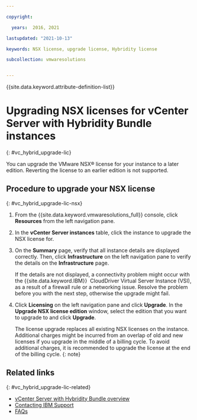 ```yaml
---

copyright:

  years:  2016, 2021

lastupdated: "2021-10-13"

keywords: NSX license, upgrade license, Hybridity license

subcollection: vmwaresolutions


---
```


{{site.data.keyword.attribute-definition-list}}

# Upgrading NSX licenses for vCenter Server with Hybridity Bundle instances
{: #vc_hybrid_upgrade-lic}

You can upgrade the VMware NSX® license for your instance to a later edition. Reverting the license to an earlier edition is not supported.

## Procedure to upgrade your NSX license
{: #vc_hybrid_upgrade-lic-nsx}

1. From the {{site.data.keyword.vmwaresolutions_full}} console, click **Resources** from the left navigation pane.
2. In the **vCenter Server instances** table, click the instance to upgrade the NSX license for.
3. On the **Summary** page, verify that all instance details are displayed correctly. Then, click **Infrastructure** on the left navigation pane to verify the details on the **Infrastructure** page.

   If the details are not displayed, a connectivity problem might occur with the {{site.data.keyword.IBM}} 
	CloudDriver Virtual Server Instance (VSI), as a result of a firewall rule or a networking issue. Resolve the problem before you with the next step, otherwise the upgrade might fail.

4. Click **Licensing** on the left navigation pane and click **Upgrade**. In the **Upgrade NSX license edition** window, select the edition that you want to upgrade to and click **Upgrade**.

   The license upgrade replaces all existing NSX licenses on the instance. Additional charges might be incurred from an overlap of old and new licenses if you upgrade in the middle of a billing cycle. To avoid additional charges, it is recommended to upgrade the license at the end of the billing cycle.
   {: note}

## Related links
{: #vc_hybrid_upgrade-lic-related}

* [vCenter Server with Hybridity Bundle overview](/docs/vmwaresolutions?topic=vmwaresolutions-vc_hybrid_overview#vc_hybrid_overview)
* [Contacting IBM Support](/docs/vmwaresolutions?topic=vmwaresolutions-trbl_support)
* [FAQs](/docs/vmwaresolutions?topic=vmwaresolutions-faq-vmwaresolutions)
